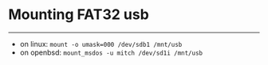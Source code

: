 # Mounting FAT32 usb
----------------------------------------
* on linux:
    `mount -o umask=000 /dev/sdb1 /mnt/usb`
* on openbsd:
    `mount_msdos -u mitch /dev/sd1i /mnt/usb`
